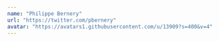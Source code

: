 ```yaml
---
name: "Philippe Bernery"
url: "https://twitter.com/pbernery"
avatar: "https://avatars1.githubusercontent.com/u/13909?s=400&v=4"
---
```


